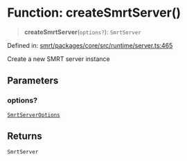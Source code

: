 # Function: createSmrtServer()

> **createSmrtServer**(`options?`): `SmrtServer`

Defined in: [smrt/packages/core/src/runtime/server.ts:465](https://github.com/happyvertical/smrt/blob/3e10e04571f8229dee5c87ee2f9b9b06c6c49f12/packages/core/src/runtime/server.ts#L465)

Create a new SMRT server instance

## Parameters

### options?

[`SmrtServerOptions`](../interfaces/SmrtServerOptions.md)

## Returns

`SmrtServer`
